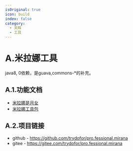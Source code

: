 ```yaml
---
isOriginal: true
icon: build
index: false
category:
  - 天辉
  - 工具
---
```


# A.米拉娜工具

java8, 0依赖，是guava,commons-*的补充。

## A.1.功能文档

* [米拉娜是月女](./a1.mirana.md)
* [米拉娜工具包](./a2.utilities.md)

## A.2.项目链接

* github - <https://github.com/trydofor/pro.fessional.mirana>
* gitee - <https://gitee.com/trydofor/pro.fessional.mirana>
